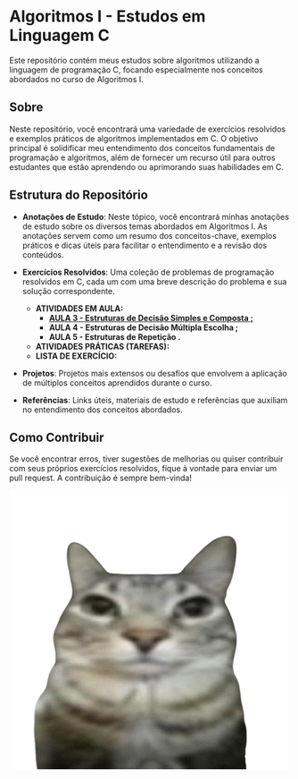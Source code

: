 # Algoritmos I - Estudos em Linguagem C

Este repositório contém meus estudos sobre algoritmos utilizando a linguagem de programação C, focando especialmente nos conceitos abordados no curso de Algoritmos I.

## Sobre

Neste repositório, você encontrará uma variedade de exercícios resolvidos e exemplos práticos de algoritmos implementados em C. O objetivo principal é solidificar meu entendimento dos conceitos fundamentais de programação e algoritmos, além de fornecer um recurso útil para outros estudantes que estão aprendendo ou aprimorando suas habilidades em C.

## Estrutura do Repositório

- **Anotações de Estudo**: Neste tópico, você encontrará minhas anotações de estudo sobre os diversos temas abordados em Algoritmos I. As anotações servem como um resumo dos conceitos-chave, exemplos práticos e dicas úteis para facilitar o entendimento e a revisão dos conteúdos.

- **Exercícios Resolvidos**: Uma coleção de problemas de programação resolvidos em C, cada um com uma breve descrição do problema e sua solução correspondente.
  
  - **ATIVIDADES EM AULA:** 
    - [**AULA 3 - Estruturas de Decisão Simples e Composta ;**](<ALG I/ATV AULA/AULA 3>)
    - **AULA 4 - Estruturas de Decisão Múltipla Escolha ;**
    - **AULA 5 - Estruturas de Repetição .**
  - **ATIVIDADES PRÁTICAS (TAREFAS):**
  - **LISTA DE EXERCÍCIO:**
  
- **Projetos**: Projetos mais extensos ou desafios que envolvem a aplicação de múltiplos conceitos aprendidos durante o curso.

- **Referências**: Links úteis, materiais de estudo e referências que auxiliam no entendimento dos conceitos abordados.

## Como Contribuir

Se você encontrar erros, tiver sugestões de melhorias ou quiser contribuir com seus próprios exercícios resolvidos, fique à vontade para enviar um pull request. A contribuição é sempre bem-vinda!



![silly cat](<Images/silly cat.png>)
